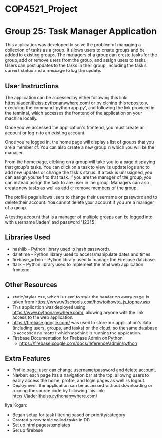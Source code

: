 # COP4521_Project

# Group 25: Task Manager Application
This application was developed to solve the problem of managing a collection
of tasks as a group. It allows users to create groups and be added to existing
groups. The managers of a group can create tasks for the group, add or remove
users from the group, and assign users to tasks. Users can post updates to the
tasks in their group, including the task's current status and a message to log
the update.


## User Instructions
The application can be accessed by either following this link:
https://jadenltheiss.pythonanywhere.com/
or by cloning this repository, executing the command 'python app.py',
and following the link provided in the terminal, which accesses the frontend
of the application on your machine locally.

Once you've accessed the application's frontend, you must create an account
or log in to an existing account.

Once you're logged in, the home page will display a list of groups that you
are a member of. You can also create a new group in which you will be the manager.

From the home page, clicking on a group will take you to a page displaying that
group's tasks. You can click on a task to view its update logs and to add new
updates or change the task's status. If a task is unassigned, you can assign
yourself to that task. If you are the manager of the group, you can instead
assign the task to any user in the group. Managers can also create new tasks
as well as add or remove members of the group.

The profile page allows users to change their username or password and to
delete their account. You cannot delete your account if you are a manager of
a group.

A testing account that is a manager of multiple groups can be logged into
with username 'Jaden' and password '12345'.


## Libraries Used
- hashlib - Python library used to hash passwords.
- datetime - Python library used to access/manipulate dates and times.
- firebase_admin - Python library used to manage the Firebase database.
- flask - Python library used to implement the html web application frontend.


## Other Resources
- static/styles.css, which is used to style the header on every page, is taken
from https://www.w3schools.com/howto/howto_js_topnav.asp
- This application was deployed using https://www.pythonanywhere.com/, allowing
anyone with the link access to the web application.
- https://firebase.google.com/ was used to store our application's data (including users, groups, and
tasks) on the cloud, so the same database is accessed no matter which machine
is running the application.
- Firebase Documentation for Firebase Admin on Python
  - https://firebase.google.com/docs/reference/admin/python


## Extra Features
- Profile page: user can change username/password and delete account.
- Navbar: each page has a navigation bar at the top, allowing users to
easily access the home, profile, and login pages as well as logout.
- Deployment: the application can be accessed without downloading or
running the source code by following this link:
https://jadenltheiss.pythonanywhere.com/


Ilya Kogan:
- Began setup for task filtering based on priority/category
- Created a new table called tasks in DB
- Set up html pages/templates
- Set up firebase


